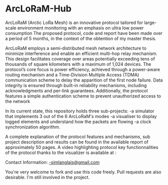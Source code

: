 # ArcLoRaM-Hub
ArcLoRaM (Arctic LoRa Mesh) is an innovative protocol tailored for large-scale environment monitoring with an emphasis on ultra low power consumption
The proposed protocol, code and report have been made over a period of 5 months, in the context of the obtention of my master thesis.


ArcLoRaM employs a semi-distributed mesh network architecture to minimize interference and enable an efficient multi-hop relay mechanism. This design facilitates coverage over areas potentially exceeding tens of thousands of square kilometers with a maximum of 1,024 devices. The protocol’s core focus is power efficiency, achieved through a power-aware routing mechanism and a Time-Division Multiple Access (TDMA) communication scheme to delay the apparition of the first node failure. Data integrity is ensured through built-in reliability mechanisms, including acknowledgments and per-link guarantees. Additionally, the protocol features a simple authentication scheme to prevent unauthorized access to the network

In its current state, this repository holds three sub-projects: 
-a simulator that implements 3 out of the 6 ArcLoRaM's modes
-a visualiser to display logged elements and understand how the packets are flowing
-a clock synchronization algorithm.

A complete explanation of the protocol features and mechanisms, sub project description and results can be found in the available report of approximately 50 pages.
A video highlighting protocol key functionnalities of the protocol thanks to the visualizer is available at :



Contact Information:
-simlanglais@gmail.com

You're very welcome to fork and use this code freely. Pull requests are also desirable. I'm still involved in the project.
